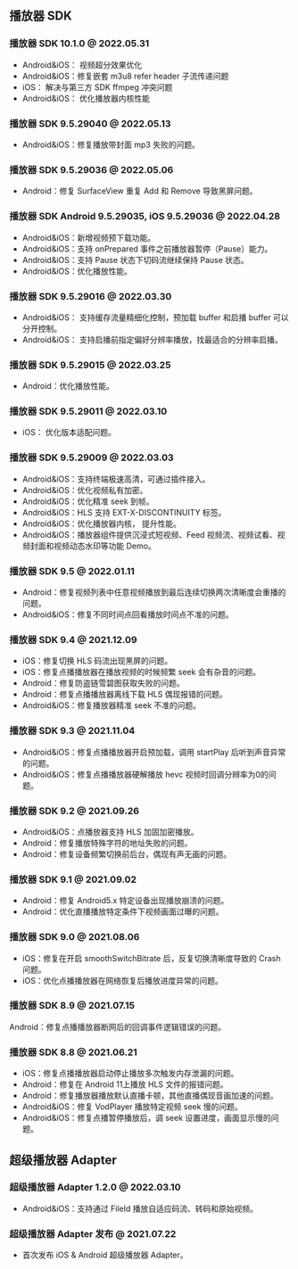 ## 播放器 SDK
### 播放器 SDK 10.1.0 @ 2022.05.31
- Android&iOS： 视频超分效果优化
- Android&iOS：修复嵌套 m3u8 refer header 子流传递问题
- iOS： 解决与第三方 SDK ffmpeg 冲突问题
- Android&iOS： 优化播放器内核性能

### 播放器 SDK 9.5.29040 @ 2022.05.13
- Android&iOS：修复播放带封面 mp3 失败的问题。

### 播放器 SDK 9.5.29036 @ 2022.05.06
- Android：修复 SurfaceView 重复 Add 和 Remove 导致黑屏问题。

### 播放器 SDK Android 9.5.29035, iOS 9.5.29036 @ 2022.04.28
- Android&iOS：新增视频预下载功能。
- Android&iOS：支持 onPrepared 事件之前播放器暂停（Pause）能力。
- Android&iOS：支持 Pause 状态下切码流继续保持 Pause 状态。
- Android&iOS：优化播放性能。

### 播放器 SDK 9.5.29016 @ 2022.03.30
- Android&iOS： 支持缓存流量精细化控制，预加载 buffer 和启播 buffer 可以分开控制。
- Android&iOS： 支持启播前指定偏好分辨率播放，找最适合的分辨率启播。

### 播放器 SDK 9.5.29015 @ 2022.03.25
- Android：优化播放性能。

### 播放器 SDK 9.5.29011 @ 2022.03.10
- iOS： 优化版本适配问题。

### 播放器 SDK 9.5.29009  @ 2022.03.03
- Android&iOS：支持终端极速高清，可通过插件接入。
- Android&iOS：优化视频私有加密。
- Android&iOS：优化精准 seek 到帧。
- Android&iOS：HLS 支持 EXT-X-DISCONTINUITY 标签。
- Android&iOS：优化播放器内核， 提升性能。
- Android&iOS：播放器组件提供沉浸式短视频、Feed 视频流、视频试看、视频封面和视频动态水印等功能 Demo。

### 播放器 SDK 9.5 @ 2022.01.11
- Android：修复视频列表中任意视频播放到最后连续切换两次清晰度会重播的问题。
- Android&iOS：修复不同时间点回看播放时间点不准的问题。

### 播放器 SDK 9.4 @ 2021.12.09
- iOS：修复切换 HLS 码流出现黑屏的问题。
- iOS：修复点播播放器在播放视频的时候频繁 seek 会有杂音的问题。
- Android：修复防盗链雪碧图获取失败的问题。
- Android：修复点播播放器离线下载 HLS 偶现报错的问题。
- Android&iOS：修复播放器精准 seek 不准的问题。

### 播放器 SDK 9.3 @ 2021.11.04
- Android&iOS：修复点播播放器开启预加载，调用 startPlay 后听到声音异常的问题。
- Android&iOS：修复点播播放器硬解播放 hevc 视频时回调分辨率为0的问题。

### 播放器 SDK 9.2 @ 2021.09.26
- Android&iOS：点播放器支持 HLS 加固加密播放。
- Android：修复播放特殊字符的地址失败的问题。
- Android：修复设备频繁切换前后台，偶现有声无画的问题。

### 播放器 SDK 9.1 @ 2021.09.02
- Android：修复 Android5.x 特定设备出现播放崩溃的问题。
- Android：优化直播播放特定条件下视频画面过曝的问题。

### 播放器 SDK 9.0 @ 2021.08.06
- iOS：修复在开启 smoothSwitchBitrate 后，反复切换清晰度导致的 Crash 问题。
- iOS：优化点播播放器在网络恢复后播放进度异常的问题。

### 播放器 SDK 8.9 @ 2021.07.15
Android：修复点播播放器断网后的回调事件逻辑错误的问题。

### 播放器 SDK 8.8 @ 2021.06.21
- iOS：修复点播播放器启动停止播放多次触发内存泄漏的问题。
- Android：修复在 Android 11上播放 HLS 文件的报错问题。
- Android：修复播放器播放默认直播卡顿，其他直播偶现音画加速的问题。
- Android&iOS：修复 VodPlayer 播放特定视频 seek 慢的问题。
- Android&iOS：修复点播暂停播放后，调 seek 设置进度，画面显示慢的问题。

## 超级播放器 Adapter
### 超级播放器 Adapter 1.2.0 @ 2022.03.10
- Android&iOS：支持通过 FileId 播放自适应码流、转码和原始视频。

### 超级播放器 Adapter 发布 @ 2021.07.22
- 首次发布 iOS & Android 超级播放器 Adapter。

